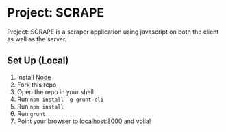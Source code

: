 # Project: SCRAPE
Project: SCRAPE is a scraper application using javascript on both the client as well as the server.

## Set Up (Local)
1. Install [Node](https://nodejs.org/)
2. Fork this repo
3. Open the repo in your shell
4. Run `npm install -g grunt-cli`
5. Run `npm install`
6. Run `grunt`
7. Point your browser to [localhost:8000](http://localhost:8000/scraper) and voila!
